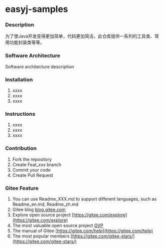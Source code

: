 # easyj-samples

### Description
为了使Java开发变得更加简单，代码更加简洁，此仓库提供一系列的工具类、常用功能封装类等等。

### Software Architecture
Software architecture description

### Installation

1. xxxx
2. xxxx
3. xxxx

### Instructions

1. xxxx
2. xxxx
3. xxxx

### Contribution

1. Fork the repository
2. Create Feat_xxx branch
3. Commit your code
4. Create Pull Request

### Gitee Feature

1. You can use Readme\_XXX.md to support different languages, such as Readme\_en.md, Readme\_zh.md
2. Gitee blog [blog.gitee.com](https://blog.gitee.com)
3. Explore open source project [https://gitee.com/explore](https://gitee.com/explore)
4. The most valuable open source project [GVP](https://gitee.com/gvp)
5. The manual of Gitee [https://gitee.com/help](https://gitee.com/help)
6. The most popular members  [https://gitee.com/gitee-stars/](https://gitee.com/gitee-stars/)

